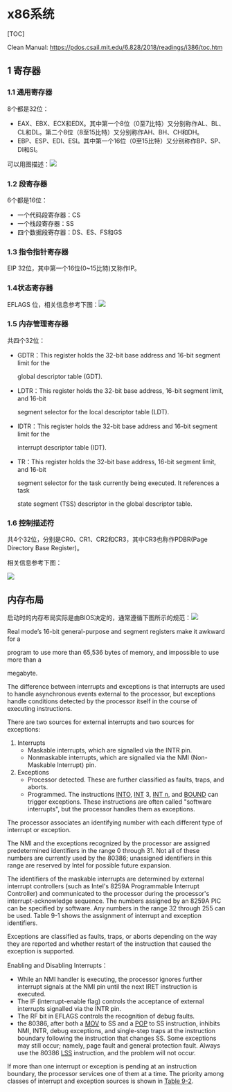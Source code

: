 # x86系统

[TOC]

Clean Manual: https://pdos.csail.mit.edu/6.828/2018/readings/i386/toc.htm

## 1 寄存器

###  1.1 通用寄存器
8个都是32位：

- EAX、EBX、ECX和EDX。其中第一个8位（0至7比特）又分别称作AL、BL、CL和DL。第二个8位（8至15比特）又分别称作AH、BH、CH和DH。
- EBP、ESP、EDI、ESI。其中第一个16位（0至15比特）又分别称作BP、SP、DI和SI。

可以用图描述：![](https://user-images.githubusercontent.com/1244560/49336755-ff854a80-f642-11e8-8e15-9b076e50d162.png)

### 1.2 段寄存器

6个都是16位：

- 一个代码段寄存器：CS
- 一个栈段寄存器：SS
- 四个数据段寄存器：DS、ES、FS和GS

### 1.3 指令指针寄存器

EIP 32位，其中第一个16位(0~15比特)又称作IP。

### 1.4状态寄存器

EFLAGS 位，相关信息参考下图：![](https://user-images.githubusercontent.com/1244560/49336944-3d37a280-f646-11e8-8716-9c7c1c69e182.png)

### 1.5 内存管理寄存器

共四个32位：

- GDTR：This register holds the 32-bit base address and 16-bit segment limit for the

  global descriptor table (GDT).

- LDTR：This register holds the 32-bit base address, 16-bit segment limit, and 16-bit

  segment selector for the local descriptor table (LDT).

- IDTR：This register holds the 32-bit base address and 16-bit segment limit for the

  interrupt descriptor table (IDT).

- TR：This register holds the 32-bit base address, 16-bit segment limit, and 16-bit

  segment selector for the task currently being executed. It references a task

  state segment (TSS) descriptor in the global descriptor table.

### 1.6 控制描述符

共4个32位，分别是CR0、CR1、CR2和CR3，其中CR3也称作PDBR(Page Directory Base Register)。

相关信息参考下图：

![](https://user-images.githubusercontent.com/1244560/49336972-a61f1a80-f646-11e8-9fdd-e8e9caedf367.png)



## 内存布局
启动时的内存布局实际是由BIOS决定的，通常遵循下图所示的规范：![](https://user-images.githubusercontent.com/1244560/49426801-93d6e500-f7dc-11e8-872f-a356f3b10f6a.png)

Real mode’s 16-bit general-purpose and segment registers make it awkward for a

program to use more than 65,536 bytes of memory, and impossible to use more than a

megabyte.





The difference between interrupts and exceptions is that interrupts are used to handle asynchronous events external to the processor, but exceptions handle conditions detected by the processor itself in the course of executing instructions.

There are two sources for external interrupts and two sources for exceptions:

1. Interrupts
   - Maskable interrupts, which are signalled via the INTR pin.
   - Nonmaskable interrupts, which are signalled via the NMI (Non-Maskable Interrupt) pin.
2. Exceptions
   - Processor detected. These are further classified as faults, traps, and aborts.
   - Programmed. The instructions [INTO](https://pdos.csail.mit.edu/6.828/2018/readings/i386/INT.htm), [INT](https://pdos.csail.mit.edu/6.828/2018/readings/i386/INT.htm) 3, [INT n](https://pdos.csail.mit.edu/6.828/2018/readings/i386/INT.htm), and [BOUND](https://pdos.csail.mit.edu/6.828/2018/readings/i386/BOUND.htm) can trigger exceptions. These instructions are often called "software interrupts", but the processor handles them as exceptions.






The processor associates an identifying number with each different type of interrupt or exception.

The NMI and the exceptions recognized by the processor are assigned predetermined identifiers in the range 0 through 31. Not all of these numbers are currently used by the 80386; unassigned identifiers in this range are reserved by Intel for possible future expansion.

The identifiers of the maskable interrupts are determined by external interrupt controllers (such as Intel's 8259A Programmable Interrupt Controller) and communicated to the processor during the processor's interrupt-acknowledge sequence. The numbers assigned by an 8259A PIC can be specified by software. Any numbers in the range 32 through 255 can be used. Table 9-1 shows the assignment of interrupt and exception identifiers.

Exceptions are classified as faults, traps, or aborts depending on the way they are reported and whether restart of the instruction that caused the exception is supported.



Enabling and Disabling Interrupts：

- While an NMI handler is executing, the processor ignores further interrupt signals at the NMI pin until the next IRET instruction is executed.
- The IF (interrupt-enable flag) controls the acceptance of external interrupts signalled via the INTR pin. 
- The RF bit in EFLAGS controls the recognition of debug faults.
- the 80386, after both a [MOV](https://pdos.csail.mit.edu/6.828/2018/readings/i386/MOV.htm) to SS and a [POP](https://pdos.csail.mit.edu/6.828/2018/readings/i386/POP.htm) to SS instruction, inhibits NMI, INTR, debug exceptions, and single-step traps at the instruction boundary following the instruction that changes SS. Some exceptions may still occur; namely, page fault and general protection fault. Always use the 80386 [LSS](https://pdos.csail.mit.edu/6.828/2018/readings/i386/LGS.htm) instruction, and the problem will not occur.



If more than one interrupt or exception is pending at an instruction boundary, the processor services one of them at a time. The priority among classes of interrupt and exception sources is shown in [Table 9-2](https://pdos.csail.mit.edu/6.828/2018/readings/i386/s09_04.htm#Table%209-2). 